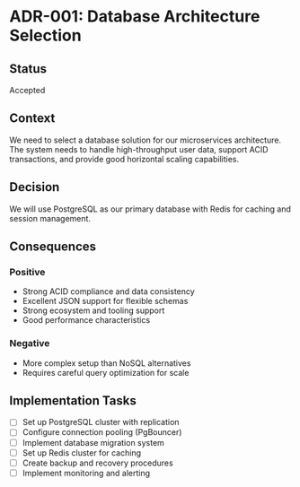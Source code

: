 # ADR-001: Database Architecture Selection

## Status
Accepted

## Context
We need to select a database solution for our microservices architecture. The system needs to handle high-throughput user data, support ACID transactions, and provide good horizontal scaling capabilities.

## Decision
We will use PostgreSQL as our primary database with Redis for caching and session management.

## Consequences

### Positive
- Strong ACID compliance and data consistency
- Excellent JSON support for flexible schemas
- Strong ecosystem and tooling support
- Good performance characteristics

### Negative
- More complex setup than NoSQL alternatives
- Requires careful query optimization for scale

## Implementation Tasks
- [ ] Set up PostgreSQL cluster with replication
- [ ] Configure connection pooling (PgBouncer)
- [ ] Implement database migration system
- [ ] Set up Redis cluster for caching
- [ ] Create backup and recovery procedures
- [ ] Implement monitoring and alerting 